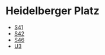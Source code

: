 # Heidelberger Platz
* [S41](../lines/S41.md)
* [S42](../lines/S42.md)
* [S46](../lines/S46.md)
* [U3](../lines/U3.md)
